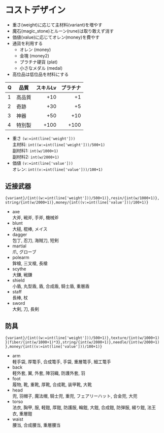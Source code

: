 # コストデザイン

- 重さ(weight)に応じて主材料(variant)を増やす
- 魔石(magic_stone)とルーン(rune)は取り敢えず消す
- 価値(value)に応じてオレン(money)を費やす
- 通貨を利用する
  - オレン (money)
  - 金塊 (money2)
  - プラチナ硬貨 (plat)
  - 小さなメダル (medal)
- 高位品は低位品を材料にする

| Q | 品質   | スキルLv | プラチナ |
|---|--------|---------:|---------:|
| 1 | 高品質 | +10      | +1       |
| 2 | 奇跡   | +30      | +5       |
| 3 | 神器   | +50      | +10      |
| 4 | 特別製 | +100     | +100     |

- 重さ   `(w:=int(line['weight']))`  
主材料:  `int((w:=int(line['weight']))/500+1)`  
副材料1: `int(w/1000+1)`  
副材料2: `int(w/2000+1)`
- 価値   `(v:=int(line['value']))`  
オレン:  `int((v:=int(line['value']))/100+1)`

## 近接武器

`{variant}/{int((w:=int(line['weight']))/500+1)},resin/{int(w/1000+1)},string/{int(w/2000+1)},money/{int((v:=int(line['value']))/100+1)}`

- axe  
大斧, 戦斧, 手斧, 機械斧
- blunt  
大槌, 棍棒, メイス
- dagger  
包丁, 忍刀, 海賊刀, 短剣
- martial  
爪, グローブ
- polearm  
鉾槍, 三叉槍, 長槍
- scythe  
大鎌, 戦鎌
- shield  
小盾, 丸型盾, 盾, 合成盾, 騎士盾, 重層盾
- staff  
長棒, 杖
- sword  
大剣, 刀, 長剣

## 防具

`{variant}/{int((w:=int(line['weight']))/500+1)},texture/{int(w/1000+1)}|fiber/{int(w/1000+1)*3},string/{int(w/2000+1)},needle/{int(w/2000+1)},money/{int((v:=int(line['value']))/100+1)}`

- arm  
軽手袋, 厚篭手, 合成篭手, 手袋, 重層篭手, 細工篭手
- back  
軽外套, 翼, 外套, 陣羽織, 防護外套, 羽
- foot  
履物, 靴, 重靴, 厚靴, 合成靴, 装甲靴, 大靴
- head  
兜, 羽帽子, 魔法帽, 騎士兜, 重兜, フェアリーハット, 合金兜, 大兜
- torso  
法衣, 胸甲, 服, 軽鎧, 厚鎧, 防護服, 輪鎧, 大鎧, 合成鎧, 防弾服, 綴り鎧, 法王衣, 重層鎧
- waist  
腰当, 合成腰当, 重層腰当
